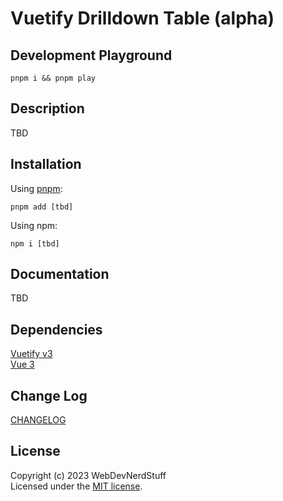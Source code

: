 # Vuetify Drilldown Table (alpha)


## Development Playground
`pnpm i && pnpm play`


## Description

TBD


## Installation
Using [pnpm](https://pnpm.io/):
```
pnpm add [tbd]
```

Using npm:
```
npm i [tbd]
```
 
## Documentation
 
TBD

## Dependencies
 
[Vuetify v3](https://vuetifyjs.com/)  
[Vue 3](https://vuejs.org/)


## Change Log
 
[CHANGELOG](https://github.com/webdevnerdstuff/vuetify-drilldown-table/blob/master/CHANGELOG.md)


## License

Copyright (c) 2023 WebDevNerdStuff  
Licensed under the [MIT license](https://github.com/webdevnerdstuff/vuetify-drilldown-table/blob/master/LICENSE.md).


<!-- ## Legal

Vuetify and the Vuetify logo are trademarks of Vuetify. This component was not created or endorsed by Vuetify. -->
